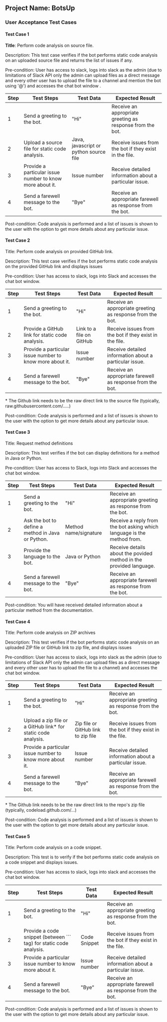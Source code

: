 ## Project Name: BotsUp

### User Acceptance Test Cases

#### Test Case 1

**Title**: Perform code analysis on source file. 

Description: This test case verifies if the bot performs static code analysis on an uploaded source file and returns the list of issues if any.

Pre-condition: User has access to slack, logs into slack as the admin (due to limitations of Slack API only the admin can upload files as a direct message and every other user has to upload the file to a channel and mention the bot using '@') and accesses the chat bot window .

| Step  | Test Steps  | Test Data  | Expected Result 
| ------------- | ------------  |  ------------ | ----------
| 1 | Send a greeting to the bot. | "Hi" | Receive an appropriate greeting as response from the bot.
| 2 | Upload a source file for static code analysis. | Java, javascript or python source file | Receive issues from the bot if they exist in the file.
| 3 | Provide a particular issue number to know more about it. | Issue number | Receive detailed information about a particular issue.
| 4 | Send a farewell message to the bot. | "Bye" |  Receive an appropriate farewell as response from the bot.

Post-condition: Code analysis is performed and a list of issues is shown to the user with the option to get more details about any particular issue.

#### Test Case 2

Title: Perform code analysis on provided GitHub link. 

Description: This test case verifies if the bot performs static code analysis on the provided GitHub link and displays issues

Pre-condition: User has access to slack, logs into Slack and accesses the chat bot window.

| Step  | Test Steps  | Test Data  | Expected Result 
| ------------- | ------------  |  ------------ | ----------
| 1 | Send a greeting to the bot. | "Hi" | Receive an appropriate greeting as response from the bot.
| 2 | Provide a GitHub link for static code analysis. | Link to a file on GitHub  | Receive issues from the bot if they exist in the file.
| 3 | Provide a particular issue number to know more about it. | Issue number | Receive detailed information about a particular issue.
| 4 | Send a farewell message to the bot. | "Bye" |  Receive an appropriate farewell as response from the bot.

\* The Github link needs to be the raw direct link to the source file (typically, raw.githubusercontent.com/.....)  

Post-condition: Code analysis is performed and a list of issues is shown to the user with the option to get more details about any particular issue.

#### Test Case 3

Title: Request method definitions 

Description: This test verifies if the bot can display definitions for a method in Java or Python.

Pre-condition: User has access to Slack, logs into Slack and accesses the chat bot window.

| Step  | Test Steps  | Test Data  | Expected Result 
| ------------- | ------------  |  ------------ | ----------
| 1 | Send a greeting to the bot. | "Hi" | Receive an appropriate greeting as response from the bot.
| 2 | Ask the bot to define a method in Java or Python. | Method name/signature  | Receive a reply from the bot asking which language is the method from.
| 3 | Provide the language to the bot. | Java or Python |  Receive details about the povided method in the provided language.
| 4 | Send a farewell message to the bot. | "Bye" |  Receive an appropriate farewell as response from the bot.

Post-condition: You will have received detailed information about a particular method from the documentation.

#### Test Case 4

Title: Perform code analysis on ZIP archives

Description: This test verifies if the bot performs static code analysis on an uploaded ZIP file or GitHub link to zip file, and displays issues

Pre-condition: User has access to slack, logs into slack as the admin (due to limitations of Slack API only the admin can upload files as a direct message and every other user has to upload the file to a channel) and accesses the chat bot window.

| Step  | Test Steps  | Test Data  | Expected Result 
| ------------- | ------------  |  ------------ | ----------
| 1 | Send a greeting to the bot. | "Hi" | Receive an appropriate greeting as response from the bot.
| 2 | Upload a zip file or a GitHub link* for static code analysis. | Zip file or GitHub link to zip file  | Receive issues from the bot if they exist in the file.
| 3 | Provide a particular issue number to know more about it. | Issue number | Receive detailed information about a particular issue.
| 4 | Send a farewell message to the bot. | "Bye" |  Receive an appropriate farewell as response from the bot.

\* The Github link needs to be the raw direct link to the repo's zip file (typically, codeload.github.com/...)  

Post-condition: Code analysis is performed and a list of issues is shown to the user with the option to get more details about any particular issue.

#### Test Case 5

Title: Perform code analysis on a code snippet. 

Description: This test is to verify if the bot performs static code analysis on a code snippet and displays issues.

Pre-condition: User has access to slack, logs into slack and accesses the chat bot window.

| Step  | Test Steps  | Test Data  | Expected Result 
| ------------- | ------------  |  ------------ | ----------
| 1 | Send a greeting to the bot. | "Hi" | Receive an appropriate greeting as response from the bot.
| 2 | Provide a code snippet (between \`\`\` tag) for static code analysis. | Code Snippet  | Receive issues from the bot if they exist in the file.
| 3 | Provide a particular issue number to know more about it. | Issue number | Receive detailed information about a particular issue.
| 4 | Send a farewell message to the bot. | "Bye" |  Receive an appropriate farewell as response from the bot.

Post-condition: Code analysis is performed and a list of issues is shown to the user with the option to get more details about any particular issue.

